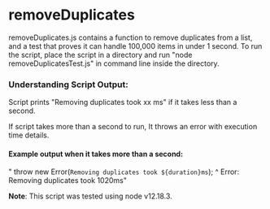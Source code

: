 # removeDuplicates

removeDuplicates.js contains a function to remove duplicates from a list, and a test that proves it can handle 100,000 items in under 1 second.
  To run the script, place the script in a directory and run "node removeDuplicatesTest.js" in command line inside the directory. 

### Understanding Script Output:
Script prints "Removing duplicates took xx ms" if it takes less than a second. 

If script takes more than a second to run, It throws an error with execution time details.

#### Example output when it takes more than a second:
" throw new Error(`Removing duplicates took ${duration}ms`);
    	^
Error: Removing duplicates took 1020ms"

**Note**: This script was tested using node v12.18.3.
